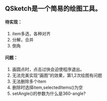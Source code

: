 ## QSketch是一个简易的绘图工具。
#### 待实现：
1. item多选，各种对齐
2. 分解，合并
3. 倒角
#### 问题：
1. 画圆点时，点击过快会迫使程序退出。
2. 无法完美实现“画图”的效果，第1,2次绘图有问题
3. 无法删除多个item
4. 删除时选择item,selectedItems()为空
5. setAngle()的参数为什么是360-angle?